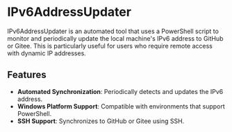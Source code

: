 # IPv6AddressUpdater

IPv6AddressUpdater is an automated tool that uses a PowerShell script to monitor and periodically update the local machine's IPv6 address to GitHub or Gitee. This is particularly useful for users who require remote access with dynamic IP addresses.

## Features

- **Automated Synchronization**: Periodically detects and updates the IPv6 address.
- **Windows Platform Support**: Compatible with environments that support PowerShell.
- **SSH Support**: Synchronizes to GitHub or Gitee using SSH.
